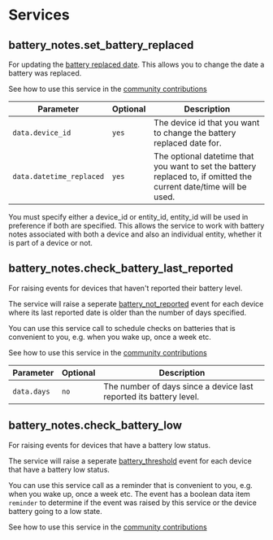 # Services

## battery_notes.set_battery_replaced

For updating the [battery replaced date](./entities.md#battery-replaced). This allows you to change the date a battery was replaced.

See how to use this service in the [community contributions](./community.md)

| Parameter                | Optional | Description                                                                                                           |
| ------------------------ | -------- | --------------------------------------------------------------------------------------------------------------------- |
| `data.device_id`      | `yes`    | The device id that you want to change the battery replaced date for. |
| `data.datetime_replaced` | `yes`    | The optional datetime that you want to set the battery replaced to, if omitted the current date/time will be used. |

You must specify either a device_id or entity_id, entity_id will be used in preference if both are specified.  This allows the service to work with battery notes associated with both a device and also an individual entity, whether it is part of a device or not.

## battery_notes.check_battery_last_reported

For raising events for devices that haven't reported their battery level.  

The service will raise a seperate [battery_not_reported](./events.md/#battery_not_reported) event for each device where its last reported date is older than the number of days specified.  

You can use this service call to schedule checks on batteries that is convenient to you, e.g. when you wake up, once a week etc.  

See how to use this service in the [community contributions](./community.md)

| Parameter                | Optional | Description                                                                                                           |
| ------------------------ | -------- | --------------------------------------------------------------------------------------------------------------------- |
| `data.days`      | `no`    |  The number of days since a device last reported its battery level. |

## battery_notes.check_battery_low

For raising events for devices that have a battery low status.  

The service will raise a seperate [battery_threshold](./events.md/#battery_threshold) event for each device that have a battery low status.  

You can use this service call as a reminder that is convenient to you, e.g. when you wake up, once a week etc.  The event has a boolean data item `reminder` to determine if the event was raised by this service or the device battery going to a low state.

See how to use this service in the [community contributions](./community.md)

